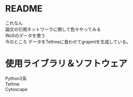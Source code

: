# README #

これなん  
論文の引用ネットワークに関して色々やってみる  
WoSのデータを使う  
今のところ データをTethneに食わせてgrapmlを生成している。  

# 使用ライブラリ＆ソフトウェア #  
Python2系  
Tethne  
Cytoscape  

